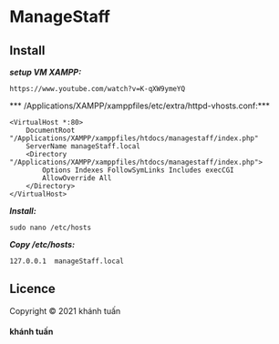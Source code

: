 # ManageStaff

## Install

***setup VM XAMPP:***
```
https://www.youtube.com/watch?v=K-qXW9ymeYQ
```
*** /Applications/XAMPP/xamppfiles/etc/extra/httpd-vhosts.conf:***
```
<VirtualHost *:80>
    DocumentRoot "/Applications/XAMPP/xamppfiles/htdocs/managestaff/index.php"
    ServerName manageStaff.local
	<Directory "/Applications/XAMPP/xamppfiles/htdocs/managestaff/index.php">
		Options Indexes FollowSymLinks Includes execCGI
		AllowOverride All
	</Directory>
</VirtualHost>
```
***Install:***
```
sudo nano /etc/hosts 
```
***Copy /etc/hosts:***
```
127.0.0.1  manageStaff.local
```



## Licence

Copyright &copy; 2021 khánh tuấn
#### khánh tuấn
